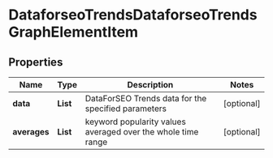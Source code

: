 # DataforseoTrendsDataforseoTrendsGraphElementItem


## Properties

| Name | Type | Description | Notes |
|------------ | ------------- | ------------- | -------------|
**data** | **List<DataforseoTrendsGraphDataTrendsGraphDataInfo>** | DataForSEO Trends data for the specified parameters |[optional]|
**averages** | **List<Integer>** | keyword popularity values averaged over the whole time range |[optional]|